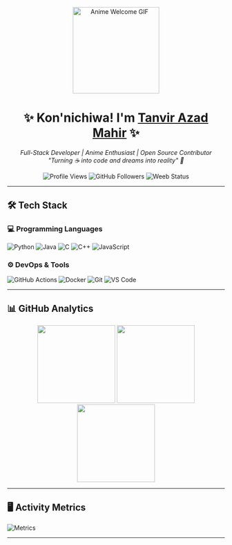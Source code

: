 
<div align="center">
  <img src="https://media.giphy.com/media/v1.Y2lkPTc5MGI3NjExYzQ2dG1iMnhiYW5vM3BreDd3ajh4ZXB0YTA4aXJiaGN4c3duOWp3cSZlcD12MV9naWZzX3NlYXJjaCZjdD1n/zwPRprvrP4Lm0/giphy.gif" width="200" height="200" alt="Anime Welcome GIF"/>
  
  <h1>✨ Kon'nichiwa! I'm <a href="https://tanvir-azad-mahir.github.io">Tanvir Azad Mahir</a> ✨</h1>
  
  <p>
    <em>
      Full-Stack Developer | Anime Enthusiast | Open Source Contributor<br/>
      "Turning ☕ into code and dreams into reality" 🚀
    </em>
  </p>
  
  <p>
    <img src="https://komarev.com/ghpvc/?username=Tanvir-Azad-Mahir&color=ff69b4&style=flat-square" alt="Profile Views"/>
    <img src="https://img.shields.io/github/followers/Tanvir-Azad-Mahir?label=Follow&style=social" alt="GitHub Followers"/>
    <img src="https://img.shields.io/badge/Daily%20Weeb-100%25-ff69b4?style=flat-square" alt="Weeb Status"/>
  </p>
</div>

---

## 🛠️ **Tech Stack**

### 💻 **Programming Languages**
<p>
  <img src="https://img.shields.io/badge/Python-3776AB?logo=python&logoColor=white" alt="Python"/>
  <img src="https://img.shields.io/badge/Java-007396?logo=java&logoColor=white" alt="Java"/>
  <img src="https://img.shields.io/badge/C-A8B9CC?logo=c&logoColor=black" alt="C"/>
  <img src="https://img.shields.io/badge/C++-00599C?logo=c%2B%2B&logoColor=white" alt="C++"/>
  <img src="https://img.shields.io/badge/JavaScript-F7DF1E?logo=javascript&logoColor=black" alt="JavaScript"/>
</p>

### ⚙️ **DevOps & Tools**
<p>
  <img src="https://img.shields.io/badge/GitHub_Actions-2088FF?logo=github-actions&logoColor=white" alt="GitHub Actions"/>
  <img src="https://img.shields.io/badge/Docker-2496ED?logo=docker&logoColor=white" alt="Docker"/>
  <img src="https://img.shields.io/badge/Git-F05032?logo=git&logoColor=white" alt="Git"/>
  <img src="https://img.shields.io/badge/VS_Code-007ACC?logo=visual-studio-code&logoColor=white" alt="VS Code"/>
</p>

---

## 📊 **GitHub Analytics**

<div align="center">
  <!-- GitHub Stats -->
  <img height="180em" src="https://github-readme-stats.vercel.app/api?username=Tanvir-Azad-Mahir&show_icons=true&theme=tokyonight&hide_border=true&include_all_commits=true&count_private=true"/>
  
  <!-- Top Languages -->
  <img height="180em" src="https://github-readme-stats.vercel.app/api/top-langs/?username=Tanvir-Azad-Mahir&layout=compact&theme=tokyonight&hide_border=true&langs_count=8"/>
  
  <!-- Streak Stats -->
  <img height="180em" src="https://streak-stats.demolab.com/?user=Tanvir-Azad-Mahir&theme=tokyonight&hide_border=true"/>
</div>

---

## 🖥️ **Activity Metrics**
<!-- Fixed metrics URL with proper parameters -->
![Metrics](https://metrics.lecoq.io/Tanvir-Azad-Mahir?template=classic&base.activity=0&base.community=0&base.repositories=0&base.metadata=0&achievements=1&achievements.threshold=C&achievements.secrets=true&achievements.display=detailed&achievements.limit=0&config.timezone=Asia%2FDhaka)

---


